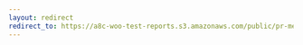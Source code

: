 ```yaml
---
layout: redirect
redirect_to: https://a8c-woo-test-reports.s3.amazonaws.com/public/pr-merge/40324/api/index.html
---
```


